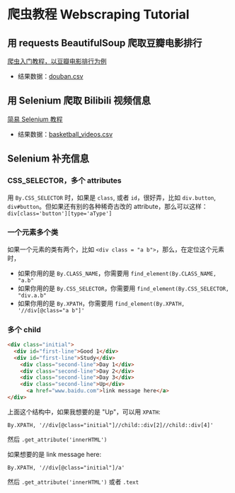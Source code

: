 # 爬虫教程 Webscraping Tutorial

## 用 requests BeautifulSoup 爬取豆瓣电影排行

[爬虫入门教程，以豆瓣电影排行为例](https://github.com/hongtaoh/webscraping-tutorial/blob/master/tutorials/douban_movie_250.ipynb)

  - 结果数据：[douban.csv](https://github.com/hongtaoh/webscraping-tutorial/blob/master/data/douban.csv)


## 用 Selenium 爬取 Bilibili 视频信息

[简易 Selenium 教程](https://github.com/hongtaoh/webscraping-tutorial/blob/master/tutorials/selenium-tutorial-bilibili.ipynb)

  - 结果数据：[basketball_videos.csv](https://github.com/hongtaoh/webscraping-tutorial/blob/master/data/basketball_videos.csv)
  


## Selenium 补充信息

### CSS_SELECTOR，多个 attributes

用 `By.CSS_SELECTOR` 时，如果是 `class`, 或者 `id`，很好弄，比如 `div.button`, `div#button`。但如果还有别的各种稀奇古改的 attribute，那么可以这样：`div[class='button'][type='aType']`

### 一个元素多个类
如果一个元素的类有两个，比如 `<div class = "a b">`，那么，在定位这个元素时，

  - 如果你用的是 `By.CLASS_NAME`，你需要用 `find_element(By.CLASS_NAME, "a.b"`
  - 如果你用的是 `By.CSS_SELECTOR`，你需要用 `find_element(By.CSS_SELECTOR, "div.a.b"`
  - 如果你用的是 `By.XPATH`，你需要用 `find_element(By.XPATH, '//div[@class="a b"]'`

### 多个 child

```html
<div class="initial">
  <div id="first-line">Good 1</div>
  <div id="first-line">Study</div>
    <div class="second-line">Day 1</div>
    <div class="second-line">Day 2</div>
    <div class="second-line">Day 3</div>
    <div class="second-line">Up</div>
      <a href="www.baidu.com">link message here</a>
</div>
```

上面这个结构中，如果我想要的是 "Up"，可以用 `XPATH`:

```
By.XPATH, '//div[@class="initial"]//child::div[2]//child::div[4]'
```

然后 `.get_attribute('innerHTML')`

如果想要的是 link message here:

```
By.XPATH, '//div[@class="initial"]/a'
```

然后 `.get_attribute('innerHTML')` 或者 `.text`



